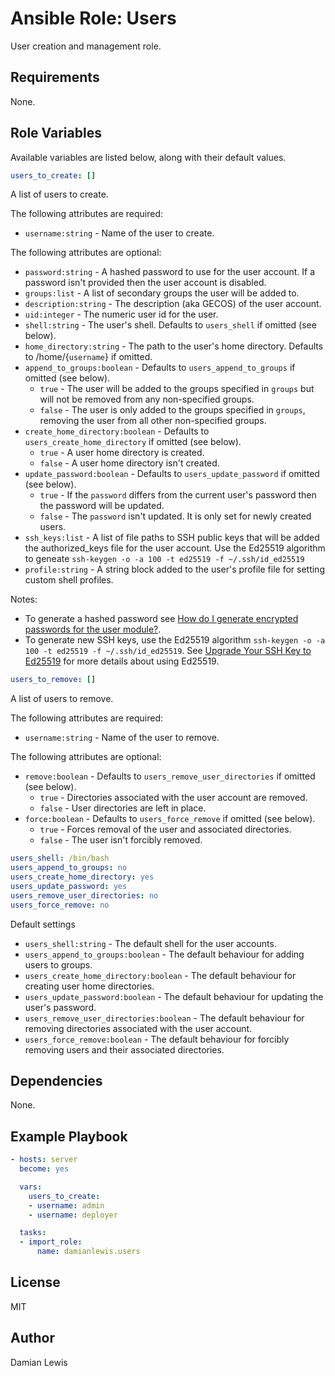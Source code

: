# Ansible Role: Users
User creation and management role.

## Requirements
None.

## Role Variables
Available variables are listed below, along with their default values.

```yaml
users_to_create: []
```
A list of users to create.

The following attributes are required:
- `username:string` - Name of the user to create.

The following attributes are optional:
- `password:string` - A hashed password to use for the user account. If a password isn't provided then the user account is disabled.
- `groups:list` - A list of secondary groups the user will be added to.
- `description:string` - The description (aka GECOS) of the user account.
- `uid:integer` - The numeric user id for the user.
- `shell:string` - The user's shell. Defaults to `users_shell` if omitted (see below).
- `home_directory:string` - The path to the user's home directory. Defaults to /home/{`username`} if omitted.
- `append_to_groups:boolean` - Defaults to `users_append_to_groups` if omitted (see below).
  - `true` - The user will be added to the groups specified in `groups` but will not be removed from any non-specified groups.
  - `false` - The user is only added to the groups specified in `groups`, removing the user from all other non-specified groups. 
- `create_home_directory:boolean` - Defaults to `users_create_home_directory` if omitted (see below).
  - `true` - A user home directory is created.
  - `false` - A user home directory isn't created.
- `update_password:boolean` - Defaults to `users_update_password` if omitted (see below).
  - `true` - If the `password` differs from the current user's password then the password will be updated. 
  - `false` - The `password` isn't updated. It is only set for newly created users.
- `ssh_keys:list` - A list of file paths to SSH public keys that will be added the authorized_keys file for the user account. Use the Ed25519 algorithm to geneate `ssh-keygen -o -a 100 -t ed25519 -f ~/.ssh/id_ed25519`
- `profile:string` - A string block added to the user's profile file for setting custom shell profiles.

Notes:
- To generate a hashed password see [How do I generate encrypted passwords for the user module?](https://docs.ansible.com/ansible/latest/reference_appendices/faq.html#how-do-i-generate-encrypted-passwords-for-the-user-module).
- To generate new SSH keys, use the Ed25519 algorithm `ssh-keygen -o -a 100 -t ed25519 -f ~/.ssh/id_ed25519`. See [Upgrade Your SSH Key to Ed25519](https://medium.com/risan/upgrade-your-ssh-key-to-ed25519-c6e8d60d3c54) for more details about using Ed25519.
```yaml
users_to_remove: []
```
A list of users to remove.

The following attributes are required:
- `username:string` - Name of the user to remove.

The following attributes are optional:
- `remove:boolean` - Defaults to `users_remove_user_directories` if omitted (see below).
  - `true` - Directories associated with the user account are removed.
  - `false` - User directories are left in place.
- `force:boolean` - Defaults to `users_force_remove` if omitted (see below).
  - `true` - Forces removal of the user and associated directories. 
  - `false` - The user isn't forcibly removed. 

```yaml
users_shell: /bin/bash
users_append_to_groups: no
users_create_home_directory: yes
users_update_password: yes
users_remove_user_directories: no
users_force_remove: no
```
Default settings
- `users_shell:string` - The default shell for the user accounts.
- `users_append_to_groups:boolean` - The default behaviour for adding users to groups.
- `users_create_home_directory:boolean` - The default behaviour for creating user home directories.
- `users_update_password:boolean` - The default behaviour for updating the user's password.
- `users_remove_user_directories:boolean` - The default behaviour for removing directories associated with the user account.
- `users_force_remove:boolean` - The default behaviour for forcibly removing users and their associated directories.

## Dependencies
None.

## Example Playbook
```yaml
- hosts: server
  become: yes

  vars:
    users_to_create:
    - username: admin
    - username: deployer

  tasks:
  - import_role:
      name: damianlewis.users
```

## License
MIT

## Author
Damian Lewis